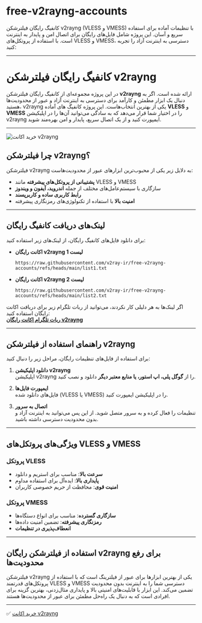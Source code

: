 # free-v2rayng-accounts
کانفیگ رایگان فیلترشکن v2rayng (VLESS و VMESS) با تنظیمات آماده برای استفاده سریع و آسان. این پروژه شامل فایل‌های رایگان برای اتصال امن و پایدار به اینترنت است. با استفاده از پروتکل‌های VLESS و VMESS، دسترسی به اینترنت آزاد را تجربه کنید:  

---

# کانفیگ رایگان فیلترشکن v2rayng

در این پروژه مجموعه‌ای از کانفیگ رایگان فیلترشکن **v2rayng** ارائه شده است. اگر به دنبال یک ابزار مطمئن و کارآمد برای دسترسی به اینترنت آزاد و عبور از محدودیت‌ها هستید، v2rayng یکی از بهترین انتخاب‌هاست. این پروژه کانفیگ های آماده **VLESS** و **VMESS** را در اختیار شما قرار می‌دهد که به سادگی می‌توانید آن‌ها را در اپلیکیشن v2rayng ایمپورت کنید و از یک اتصال سریع، پایدار و امن بهره‌مند شوید.  

---
<img src="https://github.com/v2rayvipp/v2rayng/blob/main/402176266-6a2e9c26-df33-4516-b360-55b5fc811357.jpg?raw=true" alt="خرید اکانت v2rayng">

## چرا فیلترشکن v2rayng؟

فیلترشکن v2rayng به دلایل زیر یکی از محبوب‌ترین ابزارهای عبور از محدودیت‌هاست:  
- **پشتیبانی از پروتکل‌های پیشرفته** مانند VLESS و VMESS  
- سازگاری با سیستم‌عامل‌های مختلف از جمله **اندروید، آیفون و ویندوز**  
- **رابط کاربری ساده و کاربرپسند**  
- **امنیت بالا** با استفاده از تکنولوژی‌های رمزنگاری پیشرفته  

---

## لینک‌های دریافت کانفیگ رایگان

برای دانلود فایل‌های کانفیگ رایگان، از لینک‌های زیر استفاده کنید:  

- **اکانت رایگان v2rayng لیست 1**  
  ```
  https://raw.githubusercontent.com/v2ray-ir/free-v2rayng-accounts/refs/heads/main/list1.txt
  ```

- **اکانت رایگان v2rayng لیست 2**  
  ```
  https://raw.githubusercontent.com/v2ray-ir/free-v2rayng-accounts/refs/heads/main/list2.txt
  ```

اگر لینک‌ها به هر دلیلی کار نکردند، می‌توانید از ربات تلگرام زیر برای دریافت اکانت رایگان استفاده کنید:  
**[ربات تلگرام اکانت رایگان v2rayng](https://t.me/v2makers_free_bot)**

---

## راهنمای استفاده از فیلترشکن v2rayng

برای استفاده از فایل‌های تنظیمات رایگان، مراحل زیر را دنبال کنید:  

1. **دانلود اپلیکیشن v2rayng**  
   اپلیکیشن v2rayng را از **گوگل پلی، اپ استور، یا منابع معتبر دیگر** دانلود و نصب کنید.  

2. **ایمپورت فایل‌ها**  
   فایل‌های دانلود شده (VLESS یا VMESS) را در اپلیکیشن ایمپورت کنید.  

3. **اتصال به سرور**  
   تنظیمات را فعال کرده و به سرور متصل شوید. از این پس می‌توانید به اینترنت آزاد و بدون محدودیت دسترسی داشته باشید.  

---

## ویژگی‌های پروتکل‌های VLESS و VMESS  

### پروتکل VLESS  
- **سرعت بالا**: مناسب برای استریم و دانلود  
- **پایداری بالا**: ایده‌آل برای استفاده مداوم  
- **امنیت قوی**: محافظت از حریم خصوصی کاربران  

### پروتکل VMESS  
- **سازگاری گسترده**: مناسب برای انواع دستگاه‌ها  
- **رمزنگاری پیشرفته**: تضمین امنیت داده‌ها  
- **انعطاف‌پذیری در تنظیمات**  

---

## استفاده از فیلترشکن رایگان v2rayng برای رفع محدودیت‌ها  

فیلترشکن v2rayng یکی از بهترین ابزارها برای عبور از فیلترینگ است که با استفاده از پروتکل‌های قدرتمند VLESS و VMESS دسترسی شما را به اینترنت بدون محدودیت تضمین می‌کند. این ابزار با قابلیت‌های امنیتی بالا و پایداری مثال‌زدنی، بهترین گزینه برای افرادی است که به دنبال یک راه‌حل مطمئن برای عبور از محدودیت‌ها هستند.  

---

✅ [خرید اکانت v2rayng](https://github.com/v2rayvipp/v2rayng)

